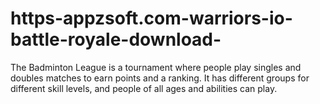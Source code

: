 # https-appzsoft.com-warriors-io-battle-royale-download-
The Badminton League is a tournament where people play singles and doubles matches to earn points and a ranking. It has different groups for different skill levels, and people of all ages and abilities can play. 
